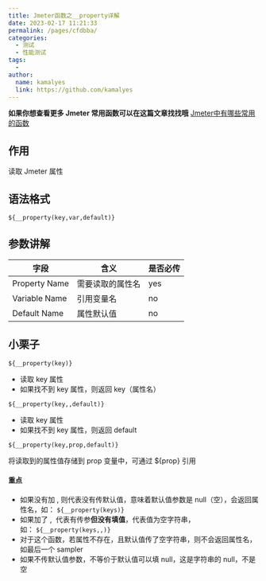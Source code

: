 ```yaml
---
title: Jmeter函数之__property详解
date: 2023-02-17 11:21:33
permalink: /pages/cfdbba/
categories:
  - 测试
  - 性能测试
tags:
  - 
author: 
  name: kamalyes
  link: https://github.com/kamalyes
---
```

**如果你想查看更多 Jmeter 常用函数可以在这篇文章找找哦**
[Jmeter中有哪些常用的函数](./Jmeter中有哪些常用的函数.md)

作用
--

读取 Jmeter 属性

语法格式
----

```
${__property(key,var,default)}
```

参数讲解
----

| 字段 | 含义 | 是否必传 |
| --- | --- | --- |
| Property Name | 需要读取的属性名 | yes |
| Variable Name | 引用变量名 | no |
| Default Name | 属性默认值 | no |

小栗子
---

```
${__property(key)}
```

*   读取 key 属性
*   如果找不到 key 属性，则返回 key（属性名）

```
${__property(key,,default)}
```

*   读取 key 属性
*   如果找不到 key 属性，则返回 default

```
${__property(key,prop,default)}
```

将读取到的属性值存储到 prop 变量中，可通过 ${prop} 引用

#### **重点**

*   如果没有加 , 则代表没有传默认值，意味着默认值参数是 null（空），会返回属性名，如： `${__property(keys)}`
*   如果加了 ,  代表有传参**但没有填值**，代表值为空字符串，如： `${__property(keys,,)}`
*   对于这个函数，若属性不存在，且默认值传了空字符串，则不会返回属性名，如最后一个 sampler
*   如果不传默认值参数，不等价于默认值可以填 null，这是字符串的 null，不是空
